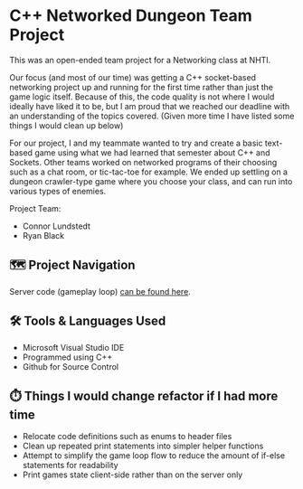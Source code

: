 # C++ Networked Dungeon Team Project

This was an open-ended team project for a Networking class at NHTI. 

Our focus (and most of our time) was getting a C++ socket-based networking project up and running for the first time rather than just the game logic itself. Because of this, the code quality is not where I would ideally have liked it to be, but I am proud that we reached our deadline with an understanding of the topics covered. (Given more time I have listed some things I would clean up below)

For our project, I and my teammate wanted to try and create a basic text-based game using what we had learned that semester about C++ and Sockets. Other teams worked on networked programs of their choosing such as a chat room, or tic-tac-toe for example. We ended up settling on a dungeon crawler-type game where you choose your class, and can run into various types of enemies.

Project Team:
- Connor Lundstedt
- Ryan Black

## 	:world_map: Project Navigation

Server code (gameplay loop) [can be found here](https://github.com/clundstedt225/CppNetworkedDungeon/blob/main/Lundstedt_Black_Sockets/UDP/serverOutline/Source.cpp).

## 	:hammer_and_wrench: Tools & Languages Used
- Microsoft Visual Studio IDE
- Programmed using C++
- Github for Source Control

##	:stopwatch: Things I would change refactor if I had more time 
- Relocate code definitions such as enums to header files
- Clean up repeated print statements into simpler helper functions
- Attempt to simplify the game loop flow to reduce the amount of if-else statements for readability
- Print games state client-side rather than on the server only
